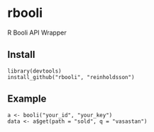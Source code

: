 rbooli
======

R Booli API Wrapper

## Install

    library(devtools)
    install_github("rbooli", "reinholdsson")

## Example

    a <- booli("your_id", "your_key")
    data <- a$get(path = "sold", q = "vasastan")
